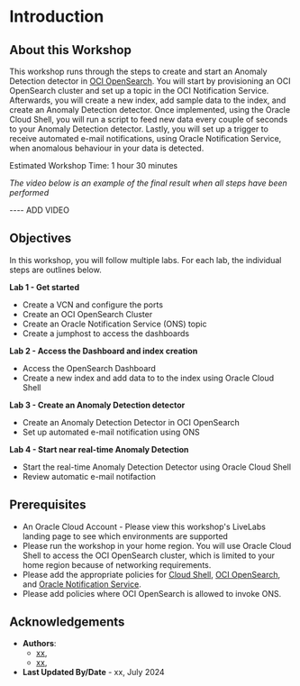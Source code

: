 # Introduction

## About this Workshop

This workshop runs through the steps to create and start an Anomaly Detection detector in [OCI OpenSearch](https://www.oracle.com/uk/cloud/search/). You will start by provisioning an OCI OpenSearch cluster and set up a topic in the OCI Notification Service. Afterwards, you will create a new index, add sample data to the index, and create an Anomaly Detection detector. Once implemented, using the Oracle Cloud Shell, you will run a script to feed new data every couple of seconds to your Anomaly Detection detector. Lastly, you will set up a trigger to receive automated e-mail notifications, using Oracle Notification Service, when anomalous behaviour in your data is detected. 

Estimated Workshop Time: 1 hour 30 minutes

*The video below is an example of the final result when all steps have been performed*

---- ADD VIDEO

## Objectives

In this workshop, you will follow multiple labs. For each lab, the individual steps are outlines below.

**Lab 1 - Get started**
* Create a VCN and configure the ports
* Create an OCI OpenSearch Cluster
* Create an Oracle Notification Service (ONS) topic
* Create a jumphost to access the dashboards
  
**Lab 2 - Access the Dashboard and index creation**
* Access the OpenSearch Dashboard
* Create a new index and add data to to the index using Oracle Cloud Shell
  
**Lab 3 - Create an Anomaly Detection detector**
* Create an Anomaly Detection Detector in OCI OpenSearch
* Set up automated e-mail notification using ONS
  
**Lab 4 - Start near real-time Anomaly Detection**
* Start the real-time Anomaly Detection Detector using Oracle Cloud Shell
* Review automatic e-mail notifaction


## Prerequisites
* An Oracle Cloud Account - Please view this workshop's LiveLabs landing page to see which environments are supported
* Please run the workshop in your home region. You will use Oracle Cloud Shell to access the OCI OpenSearch cluster, which is limited to your home region because of networking requirements.
* Please add the appropriate policies for [Cloud Shell](https://docs.oracle.com/en-us/iaas/Content/API/Concepts/cloudshellintro.htm), [OCI OpenSearch](https://docs.oracle.com/en-us/iaas/Content/search-opensearch/Concepts/ocisearchpermissions.htm), and [Oracle Notification Service](https://docs.oracle.com/en-us/iaas/Content/Notification/Concepts/notificationoverview.htm).
* Please add policies where OCI OpenSearch is allowed to invoke ONS.

## Acknowledgements
* **Authors**:
    * [xx](https://www.linkedin.com/in/bx), 
    * [xx](https://www.linkedin.com/in/pxx/), 
* **Last Updated By/Date** - xx, July 2024
